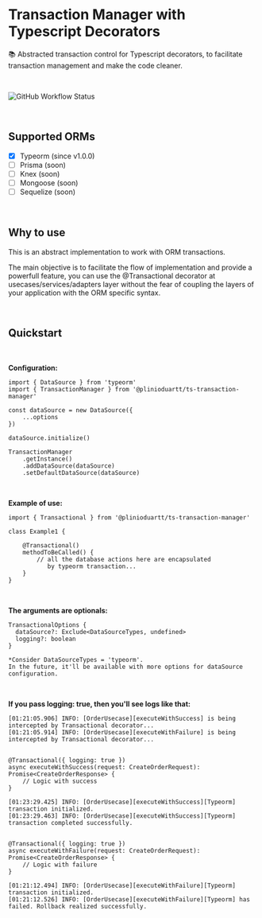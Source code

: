 # **Transaction Manager with Typescript Decorators**

📚 Abstracted transaction control for Typescript decorators, to facilitate transaction management and make the code cleaner.

<br>

![GitHub Workflow Status](https://img.shields.io/github/actions/workflow/status/plinioduartt/ts-transaction-manager/publish.yml)

<br>

## **Supported ORMs**

- [x] Typeorm (since v1.0.0)
- [ ] Prisma (soon)
- [ ] Knex (soon)
- [ ] Mongoose (soon)
- [ ] Sequelize (soon)

<br>

## **Why to use**

This is an abstract implementation to work with ORM transactions.

The main objective is to facilitate the flow of implementation and provide a powerfull feature, you can use the @Transactional decorator at usecases/services/adapters layer without the fear of coupling the layers of your application with the ORM specific syntax.

<br>

## **Quickstart**

<br>

**Configuration:**
```
import { DataSource } from 'typeorm'
import { TransactionManager } from '@plinioduartt/ts-transaction-manager'

const dataSource = new DataSource({
	...options
})

dataSource.initialize()

TransactionManager
	.getInstance()
	.addDataSource(dataSource)
	.setDefaultDataSource(dataSource)
```
<br>

**Example of use:**
```
import { Transactional } from '@plinioduartt/ts-transaction-manager'

class Example1 {

	@Transactional()
	methodToBeCalled() {
		// all the database actions here are encapsulated
		   by typeorm transaction...
	}
}
```
<br>

**The arguments are optionals:**
```
TransactionalOptions {
  dataSource?: Exclude<DataSourceTypes, undefined>
  logging?: boolean
}

*Consider DataSourceTypes = 'typeorm'.
In the future, it'll be available with more options for dataSource configuration.
```
<br>

**If you pass logging: true, then you'll see logs like that:**
```
[01:21:05.906] INFO: [OrderUsecase][executeWithSuccess] is being intercepted by Transactional decorator...
[01:21:05.914] INFO: [OrderUsecase][executeWithFailure] is being intercepted by Transactional decorator...


@Transactional({ logging: true })
async executeWithSuccess(request: CreateOrderRequest): Promise<CreateOrderResponse> {
	// Logic with success
}

[01:23:29.425] INFO: [OrderUsecase][executeWithSuccess][Typeorm] transaction initialized.
[01:23:29.463] INFO: [OrderUsecase][executeWithSuccess][Typeorm] transaction completed successfully.


@Transactional({ logging: true })
async executeWithFailure(request: CreateOrderRequest): Promise<CreateOrderResponse> {
	// Logic with failure
}

[01:21:12.494] INFO: [OrderUsecase][executeWithFailure][Typeorm] transaction initialized.
[01:21:12.526] INFO: [OrderUsecase][executeWithFailure][Typeorm] has failed. Rollback realized successfully.
```

